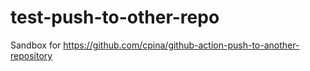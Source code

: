 # test-push-to-other-repo

Sandbox for https://github.com/cpina/github-action-push-to-another-repository
